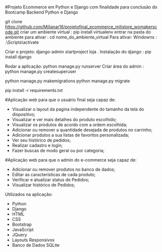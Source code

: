 #Projeto Ecommerce em Python e Django com finalidade para conclusão do Bootcamp Backend Python e Django

git clone https://github.com/Milianar16/projetofinal_ecommerce_milistore_womakerscode.git
 criar um ambiente virtual : pip install  virtualenv
 entrar na pasta do ambiente para ativar : cd nome_do_ambiente_virtual
 Para ativar:
 Windowns : .\Scripts\activate

 Criar o projeto: django-admin startproject loja .
 Instalação do django : pip install django

Rodar a aplicação: python manage.py runserver
Criar área do admin : python manage.py createsuperuser


python manage.py makemigrations
python manage.py migrate

pip install -r requirements.txt

#Aplicação web para que o usuário final seja capaz de:

- Visualizar o layout da pagina independente do tamanho da tela do dispositivo;
- Visualizar e ver mais detalhes do produto escolhido;
- Visualizar os produtos de acordo com a ordem escolhida;
- Adicionar ou remover a quantidade desejada de produtos no carrinho;
- Adicionar produtos a sua listas de favoritos personalizada;
- Ver seu histórico de pedidos;
- Realizar cadastro e login;
- Fazer buscas de modo geral ou por categoria;

#Aplicação web para que o admin do e-commerce seja capaz de:

- Adicionar ou remover produtos no banco de dados;
- Editar as características de cada produto;
- Verificar e atualizar status de Pedidos;
- Visualizar histórico de Pedidos;

Utilizados na aplicação:

- Python
- Django
- HTML
- CSS
- Bootstrap
- JavaScript
- JQuery
- Layouts Responsivos
- Banco de Dados SQLite
